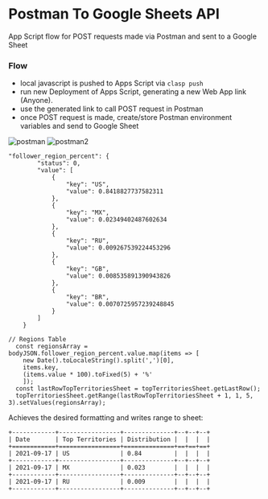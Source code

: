 # Postman To Google Sheets API
App Script flow for POST requests made via Postman and sent to a Google Sheet

### Flow
- local javascript is pushed to Apps Script via `clasp push`
- run new Deployment of Apps Script, generating a new Web App link (Anyone).
- use the generated link to call POST request in Postman
- once POST request is made, create/store Postman environment variables and send to Google Sheet

![postman](https://teachingmachine.tv/_files/postman/postman-1.png)
![postman2](https://teachingmachine.tv/_files/postman/postman-2.png)

```
"follower_region_percent": {
        "status": 0,
        "value": [
            {
                "key": "US",
                "value": 0.8418827737582311
            },
            {
                "key": "MX",
                "value": 0.02349402487602634
            },
            {
                "key": "RU",
                "value": 0.009267539224453296
            },
            {
                "key": "GB",
                "value": 0.008535891390943826
            },
            {
                "key": "BR",
                "value": 0.0070725957239248845
            }
        ]
    }
```

```
// Regions Table
  const regionsArray = bodyJSON.follower_region_percent.value.map(items => [
    new Date().toLocaleString().split(',')[0],
    items.key,
    (items.value * 100).toFixed(5) + '%'
    ]);
  const lastRowTopTerritoriesSheet = topTerritoriesSheet.getLastRow();
  topTerritoriesSheet.getRange(lastRowTopTerritoriesSheet + 1, 1, 5, 3).setValues(regionsArray);
```

Achieves the desired formatting and writes range to sheet:
```
+------------+-----------------+--------------+--+--+--+
| Date       | Top Territories | Distribution |  |  |  |
+============+=================+==============+==+==+==+
| 2021-09-17 | US              | 0.84         |  |  |  |
+------------+-----------------+--------------+--+--+--+
| 2021-09-17 | MX              | 0.023        |  |  |  |
+------------+-----------------+--------------+--+--+--+
| 2021-09-17 | RU              | 0.009        |  |  |  |
+------------+-----------------+--------------+--+--+--+
```
